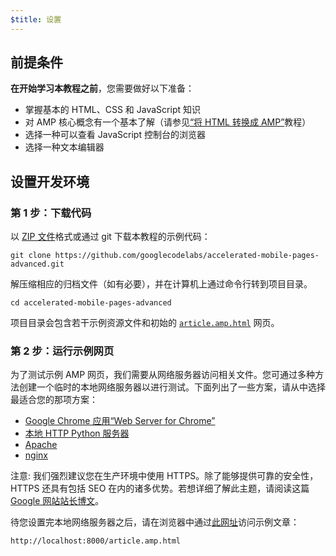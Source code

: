 ```yaml
---
$title: 设置
---
```


## 前提条件

**在开始学习本教程之前**，您需要做好以下准备：

- 掌握基本的 HTML、CSS 和 JavaScript 知识
- 对 AMP 核心概念有一个基本了解（请参见[“将 HTML 转换成 AMP”](../../../../documentation/guides-and-tutorials/start/converting/index.md)教程）
- 选择一种可以查看 JavaScript 控制台的浏览器
- 选择一种文本编辑器

## 设置开发环境

### 第 1 步：下载代码

以 [ZIP 文件](https://github.com/googlecodelabs/accelerated-mobile-pages-advanced/archive/master.zip)格式或通过 git 下载本教程的示例代码：

```shell
git clone https://github.com/googlecodelabs/accelerated-mobile-pages-advanced.git
```

解压缩相应的归档文件（如有必要），并在计算机上通过命令行转到项目目录。

```shell
cd accelerated-mobile-pages-advanced
```

项目目录会包含若干示例资源文件和初始的 [`article.amp.html`](https://github.com/googlecodelabs/accelerated-mobile-pages-advanced/blob/master/article.amp.html) 网页。

### 第 2 步：运行示例网页

为了测试示例 AMP 网页，我们需要从网络服务器访问相关文件。您可通过多种方法创建一个临时的本地网络服务器以进行测试。下面列出了一些方案，请从中选择最适合您的那项方案：

- [Google Chrome 应用“Web Server for Chrome”](https://chrome.google.com/webstore/detail/web-server-for-chrome/ofhbbkphhbklhfoeikjpcbhemlocgigb)
- [本地 HTTP Python 服务器](https://developer.mozilla.org/zh-CN/docs/Learn/Common_questions/set_up_a_local_testing_server#Running_a_simple_local_HTTP_server)
- [Apache](https://httpd.apache.org/docs/2.4/getting-started.html)
- [nginx](http://nginx.org/)

注意: 我们强烈建议您在生产环境中使用 HTTPS。除了能够提供可靠的安全性，HTTPS 还具有包括 SEO 在内的诸多优势。若想详细了解此主题，请阅读这篇 [Google 网站站长博文](https://webmasters.googleblog.com/2014/08/https-as-ranking-signal.html)。

待您设置完本地网络服务器之后，请在浏览器中通过[此网址](http://localhost:8000/article.amp.html)访问示例文章：

```text
http://localhost:8000/article.amp.html
```
